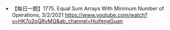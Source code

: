 - 【每日一题】1775. Equal Sum Arrays With Minimum Number of Operations, 3/2/2021 https://www.youtube.com/watch?v=HK7o2pQRvMQ&ab_channel=HuifengGuan
